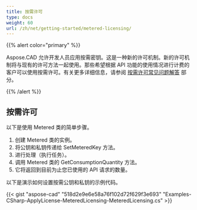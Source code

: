 ```yaml
---
title: 按需许可
type: docs
weight: 60
url: /zh/net/getting-started/metered-licensing/
---
```


{{% alert color="primary" %}} 

Aspose.CAD 允许开发人员应用按需密钥。这是一种新的许可机制。新的许可机制将与现有的许可方法一起使用。那些希望根据 API 功能的使用情况进行计费的客户可以使用按需许可。有关更多详细信息，请参阅 [按需许可常见问题解答](https://purchase.aspose.com/faqs/licensing/metered) 部分。

{{% /alert %}} 
## **按需许可**
以下是使用 Metered 类的简单步骤。

1. 创建 Metered 类的实例。
1. 将公钥和私钥传递给 SetMeteredKey 方法。
1. 进行处理（执行任务）。
1. 调用 Metered 类的 GetConsumptionQuantity 方法。
1. 它将返回到目前为止您已使用的 API 请求的数量。

以下是演示如何设置按需公钥和私钥的示例代码。

{{< gist "aspose-cad" "518d2e9e6e58a76f102d72f629f3e693" "Examples-CSharp-ApplyLicense-MeteredLicensing-MeteredLicensing.cs" >}}
